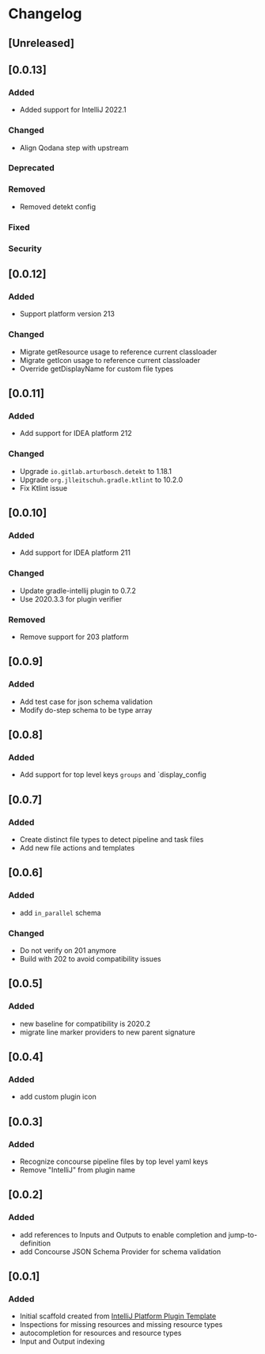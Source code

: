 # Changelog

## [Unreleased]

## [0.0.13]
### Added
- Added support for IntelliJ 2022.1

### Changed
- Align Qodana step with upstream

### Deprecated

### Removed
- Removed detekt config

### Fixed

### Security

## [0.0.12]
### Added
- Support platform version 213

### Changed
- Migrate getResource usage to reference current classloader
- Migrate getIcon usage to reference current classloader
- Override getDisplayName for custom file types

## [0.0.11]
### Added
- Add support for IDEA platform 212

### Changed
- Upgrade `io.gitlab.arturbosch.detekt` to 1.18.1
- Upgrade `org.jlleitschuh.gradle.ktlint` to 10.2.0
- Fix Ktlint issue

## [0.0.10]
### Added
- Add support for IDEA platform 211

### Changed
- Update gradle-intellij plugin to 0.7.2
- Use 2020.3.3 for plugin verifier

### Removed
- Remove support for 203 platform

## [0.0.9]
### Added
- Add test case for json schema validation 
- Modify do-step schema to be type array

## [0.0.8]
### Added
- Add support for top level keys `groups` and `display_config

## [0.0.7]
### Added
- Create distinct file types to detect pipeline and task files
- Add new file actions and templates

## [0.0.6]
### Added
- add `in_parallel` schema

### Changed
- Do not verify on 201 anymore
- Build with 202 to avoid compatibility issues

## [0.0.5]
### Added
- new baseline for compatibility is 2020.2
- migrate line marker providers to new parent signature

## [0.0.4]
### Added
- add custom plugin icon

## [0.0.3]
### Added
- Recognize concourse pipeline files by top level yaml keys
- Remove "IntelliJ" from plugin name

## [0.0.2]
### Added
- add references to Inputs and Outputs to enable completion
  and jump-to-definition
- add Concourse JSON Schema Provider for schema validation

## [0.0.1]
### Added
- Initial scaffold created from [IntelliJ Platform Plugin Template](https://github.com/JetBrains/intellij-platform-plugin-template)
- Inspections for missing resources and missing resource types
- autocompletion for resources and resource types
- Input and Output indexing